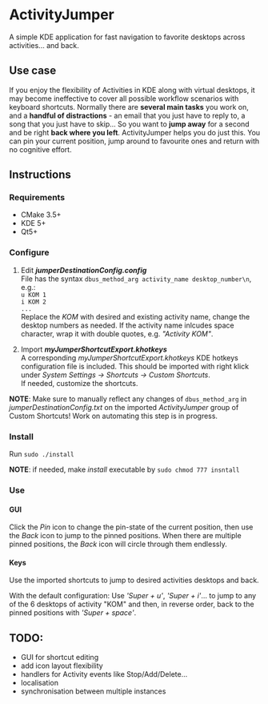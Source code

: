 # ActivityJumper
A simple KDE application for fast navigation to favorite desktops across activities... and back.

## Use case
If you enjoy the flexibility of Activities in KDE along with virtual desktops, it may become ineffective to cover all possible workflow scenarios with keyboard shortcuts. Normally there are **several main tasks** you work on, and a **handful of distractions** - an email that you just have to reply to, a song that you just have to skip... So you want to **jump away** for a second and be right **back where you left**. ActivityJumper helps you do just this. You can pin your current position, jump around to favourite ones and return with no cognitive effort.

## Instructions

### Requirements
- CMake 3.5+
- KDE 5+
- Qt5+

### Configure
1. Edit ***jumperDestinationConfig.config***  
File has the syntax `dbus_method_arg activity_name desktop_number\n`, e.g.:  
`u KOM 1`  
`i KOM 2`  
`...`  
Replace the *KOM* with desired and existing activity name, change the desktop numbers as needed. If the activity name inlcudes space character, wrap it with double quotes, e.g. *"Activity KOM"*.


2. Import ***myJumperShortcutExport.khotkeys***  
A corresponding *myJumperShortcutExport.khotkeys* KDE hotkeys configuration file is included. This should be imported with right klick under *System Settings -> Shortcuts -> Custom Shortcuts*.  
If needed, customize the shortcuts.

**NOTE**: Make sure to manually reflect any changes of `dbus_method_arg` in *jumperDestinationConfig.txt* on the imported *ActivityJumper* group of Custom Shortcuts! Work on automating this step is in progress.

### Install

Run `sudo ./install`

**NOTE**: if needed, make *install* executable by `sudo chmod 777 insntall`

### Use

#### GUI
Click the *Pin* icon to change the pin-state of the current position, then use the *Back* icon to jump to the pinned positions. When there are multiple pinned positions, the *Back* icon will circle through them endlessly.

#### Keys
Use the imported shortcuts to jump to desired activities desktops and back.

With the default configuration:
Use *'Super + u'*, *'Super + i'*... to jump to any of the 6 desktops of activity "KOM" and then, in reverse order, back to the pinned positions with *'Super + space'*.

## TODO:
 - GUI for shortcut editing
 - add icon layout flexibility
 - handlers for Activity events like Stop/Add/Delete...
 - localisation
 - synchronisation between multiple instances 
